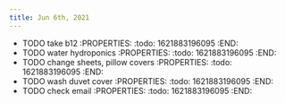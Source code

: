```yaml
---
title: Jun 6th, 2021
---
```


- TODO take b12
:PROPERTIES:
:todo: 1621883196095
:END:
- TODO water hydroponics
:PROPERTIES:
:todo: 1621883196095
:END:
- TODO change sheets, pillow covers
:PROPERTIES:
:todo: 1621883196095
:END:
- TODO wash duvet cover
:PROPERTIES:
:todo: 1621883196095
:END:
- TODO check email
:PROPERTIES:
:todo: 1621883196095
:END:
